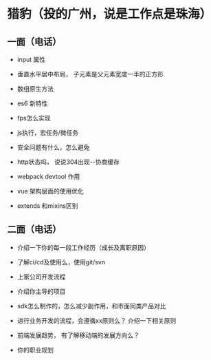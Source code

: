 # 猎豹（投的广州，说是工作点是珠海）

## 一面（电话）
- input 属性
- 垂直水平居中布局， 子元素是父元素宽度一半的正方形

- 数组原生方法
- es6 新特性
- fps怎么实现
- js执行，宏任务/微任务
- 安全问题有什么，怎么避免

- http状态吗， 说说304出现--协商缓存

- webpack devtool 作用
- vue 架构层面的使用优化
- extends 和mixins区别


## 二面（电话）
- 介绍一下你的每一段工作经历（成长及离职原因）
- 了解ci/cd及使用么，使用git/svn
- 上家公司开发流程
- 介绍你主导的项目
- sdk怎么制作的，怎么减少副作用，和市面同类产品对比
- 进行业务开发的流程，会遵循xx原则么？ 介绍一下相关原则

- 前端发展趋势， 有了解移动端的发展方向么？
- 你的职业规划
